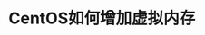 


# CentOS如何增加虚拟内存

<!-- 

CentOS如何增加虚拟内存
https://blog.csdn.net/xiaoye319/article/details/118017085
https://baijiahao.baidu.com/s?id=1685237318573344930&wfr=spider&for=pc&searchword=centos%E5%9C%A8%E7%BA%BF%E5%A2%9E%E5%A4%A7%E5%86%85%E5%AD%98
https://blog.csdn.net/erwange/article/details/104562745?utm_medium=distribute.wap_aggpage_search_result.none-task-blog-2~aggregatepage~first_rank_ecpm_v1~rank_v31_ecpm-1-104562745.wap_agg_so&utm_term=centos%E5%A6%82%E4%BD%95%E6%89%A9%E5%B1%95%E5%86%85%E5%AD%98

-->
